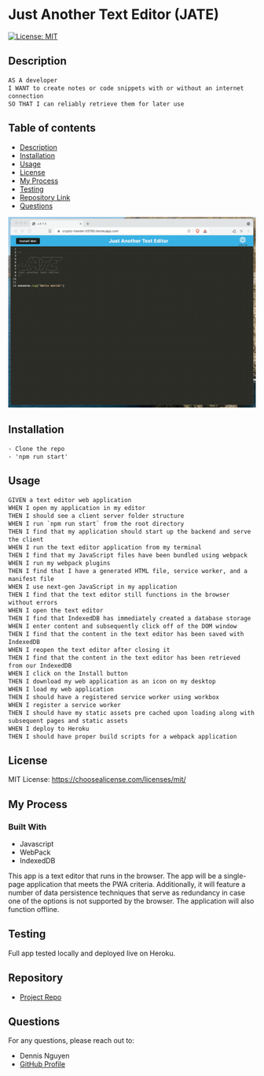 # Just Another Text Editor (JATE)
  
  [![License: MIT](https://img.shields.io/badge/License-MIT-yellow.svg)](https://opensource.org/licenses/MIT)
  ## Description 
    AS A developer
    I WANT to create notes or code snippets with or without an internet connection
    SO THAT I can reliably retrieve them for later use
  
  ## Table of contents
  - [Description](#description)
  - [Installation](#installation)
  - [Usage](#usage)
  - [License](#license)
  - [My Process](#my-process)
  - [Testing](#testing)
  - [Repository Link](#repository)
  - [Questions](#questions)
  
![app_walkthrough](/Assets/00-demo.gif)
  
  ## Installation

    - Clone the repo
    - 'npm run start'

  ## Usage
    GIVEN a text editor web application
    WHEN I open my application in my editor
    THEN I should see a client server folder structure
    WHEN I run `npm run start` from the root directory
    THEN I find that my application should start up the backend and serve the client
    WHEN I run the text editor application from my terminal
    THEN I find that my JavaScript files have been bundled using webpack
    WHEN I run my webpack plugins
    THEN I find that I have a generated HTML file, service worker, and a manifest file
    WHEN I use next-gen JavaScript in my application
    THEN I find that the text editor still functions in the browser without errors
    WHEN I open the text editor
    THEN I find that IndexedDB has immediately created a database storage
    WHEN I enter content and subsequently click off of the DOM window
    THEN I find that the content in the text editor has been saved with IndexedDB
    WHEN I reopen the text editor after closing it
    THEN I find that the content in the text editor has been retrieved from our IndexedDB
    WHEN I click on the Install button
    THEN I download my web application as an icon on my desktop
    WHEN I load my web application
    THEN I should have a registered service worker using workbox
    WHEN I register a service worker
    THEN I should have my static assets pre cached upon loading along with subsequent pages and static assets
    WHEN I deploy to Heroku
    THEN I should have proper build scripts for a webpack application
      
  ## License
  MIT License: https://choosealicense.com/licenses/mit/
  ## My Process
  ### Built With
  - Javascript
  - WebPack
  - IndexedDB

This app is a text editor that runs in the browser. 
The app will be a single-page application that meets the PWA criteria. 
Additionally, it will feature a number of data persistence techniques that serve as redundancy in case one of the options is not 
supported by the browser. The application will also function offline.
## Testing
Full app tested locally and deployed live on Heroku.
## Repository
- [Project Repo](https://github.com/dnsnguy08/jate_text_editor)
## Questions
For any questions, please reach out to:
- Dennis Nguyen
- [GitHub Profile](https://github.com/dnsnguy08)
